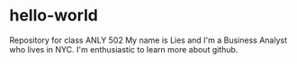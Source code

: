# hello-world
Repository for class ANLY 502
My name is Lies and I'm a Business Analyst who lives in NYC. I'm enthusiastic to learn more about github.
